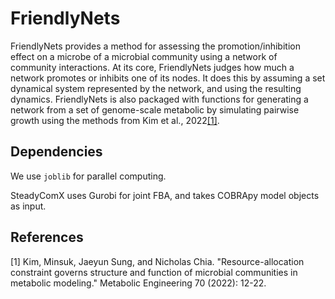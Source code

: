 # FriendlyNets

FriendlyNets provides a method for assessing the promotion/inhibition effect on a microbe of a microbial community using a network of community interactions. At its core, FriendlyNets judges how much a network
promotes or inhibits one of its nodes. It does this by assuming a set dynamical system represented by the network, and using the resulting dynamics. FriendlyNets is also packaged with functions for generating 
a network from a set of genome-scale metabolic by simulating pairwise growth using the methods from Kim et al., 2022[[1]](#1).

## Dependencies

We use `joblib` for parallel computing.

SteadyComX uses Gurobi for joint FBA, and takes COBRApy model objects as input.


## References
<a id="1">[1]</a> 
Kim, Minsuk, Jaeyun Sung, and Nicholas Chia. "Resource-allocation constraint governs structure and function of microbial communities in metabolic modeling." Metabolic Engineering 70 (2022): 12-22.